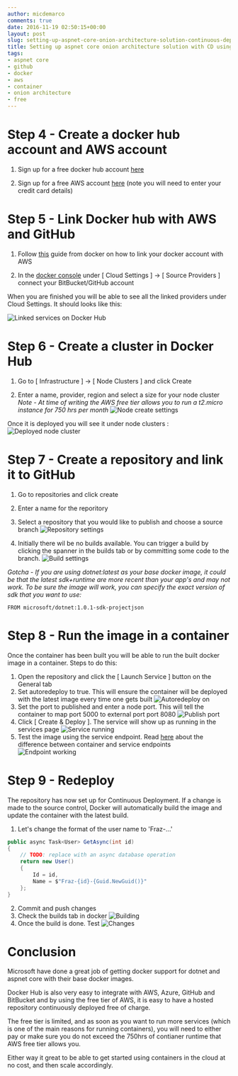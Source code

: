 ```yaml
---
author: micdemarco
comments: true
date: 2016-11-19 02:50:15+00:00
layout: post
slug: setting-up-aspnet-core-onion-architecture-solution-continuous-deployment-docker-hub-free-aws-ec2-container-part-2
title: Setting up aspnet core onion architecture solution with CD using docker hub + free aws EC2 container - Part 2
tags:
- aspnet core
- github
- docker
- aws
- container
- onion architecture
- free
---
```


# Step 4 - Create a docker hub account and AWS account

1. Sign up for a free docker hub account [here](https://hub.docker.com//)

2. Sign up for a free AWS account [here](https://aws.amazon.com) (note you will need to enter your credit card details)   

# Step 5 - Link Docker hub with AWS and GitHub

1. Follow [this](https://docs.docker.com/docker-cloud/infrastructure/link-aws/) guide from docker on how to link your docker account with AWS

2. In the [docker console](https://cloud.docker.com) under [ Cloud Settings ] -> [ Source Providers ] connect your BitBucket/GitHub account 

When you are finished you will be able to see all the linked providers under Cloud Settings.  It should looks like this:

![Linked services on Docker Hub](/assets/2016-11-21_22-09-39.png) 

# Step 6 - Create a cluster in Docker Hub

1. Go to [ Infrastructure ] -> [ Node Clusters ] and click Create

2. Enter a name, provider, region and select a size for your node cluster
 *Note - At time of writing the AWS free tier allows you to run a t2.micro instance for 750 hrs per month*
![Node create settings](/assets/2016-11-21_22-29-18.png)

Once it is deployed you will see it under node clusters :
![Deployed node cluster](/assets/2016-11-21_22-59-18.png)

# Step 7 - Create a repository and link it to GitHub

1. Go to repositories and click create
2. Enter a name for the reporitory
3. Select a repository that you would like to publish and choose a source branch
![Repository settings](/assets/2016-11-21_22-53-16.png)

4. Initially there wil be no builds available.  You can trigger a build by clicking the spanner in the builds tab or by committing some code to the branch.
![Build settings](/assets/2016-11-21_23-05-08.png)

*Gotcha - If you are using dotnet:latest as your base docker image, it could be that the latest sdk+runtime are more recent than your app's and may not work.  To be sure the image will work, you can specify the exact version of sdk that you want to use:*

```
FROM microsoft/dotnet:1.0.1-sdk-projectjson
```

# Step 8 - Run the image in a container

Once the container has been built you will be able to run the built docker image in a container.  Steps to do this:

1. Open the repository and click the [ Launch Service ] button on the General tab
2. Set autoredeploy to true.  This will ensure the container will be deployed with the latest image every time one gets built
![Autoredeploy on](/assets/2016-11-22_08-47-22.png)
3. Set the port to published and enter a node port.  This will tell the container to map port 5000 to external port port 8080
![Publish port](/assets/2016-11-22_08-55-05.png)
4. Click [ Create & Deploy ].  The service will show up as running in the services page
![Service running](/assets/2016-11-22_09-14-23.png)
5. Test the image using the service endpoint. Read [here](https://docs.docker.com/docker-cloud/apps/ports/) about the difference between container and service endpoints
![Endpoint working](/assets/2016-11-22_09-22-44.png) 

# Step 9 - Redeploy

The repository has now set up for Continuous Deployment.  If a change is made to the source control, Docker will automatically build the image and update the container with the latest build.

1. Let's change the format of the user name to 'Fraz-...'
```csharp
public async Task<User> GetAsync(int id)
{     
    // TODO: replace with an async database operation  
    return new User()
    {
        Id = id,
        Name = $"Fraz-{id}-{Guid.NewGuid()}"
    };
}
```
2. Commit and push changes
3. Check the builds tab in docker
![Building](/assets/2016-11-22_09-34-56.png)
4. Once the build is done. Test
![Changes](/assets/2016-11-22_09-37-51.png)

# Conclusion

Microsoft have done a great job of getting docker support for dotnet and aspnet core with their base docker images.  

Docker Hub is also very easy to integrate with AWS, Azure, GitHub and BitBucket and by using the free tier of AWS, it is easy to have a hosted repository continuously deployed free of charge.

The free tier is limited, and as soon as you want to run more services (which is one of the main reasons for running containers), you will need to either pay or make sure you do not exceed the 750hrs of contianer runtime that AWS free tier allows you.

Either way it great to be able to get started using containers in the cloud at no cost, and then scale accordingly.
